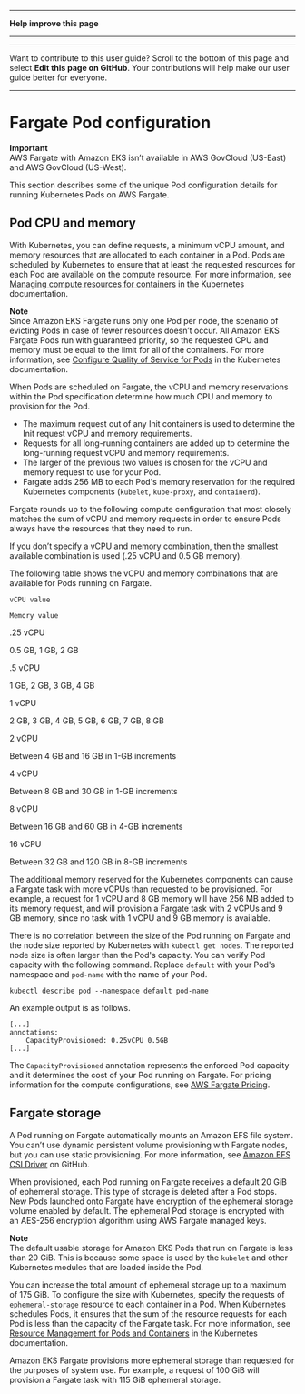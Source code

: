 --------

 **Help improve this page** 

--------

--------

Want to contribute to this user guide? Scroll to the bottom of this page and select **Edit this page on GitHub**\. Your contributions will help make our user guide better for everyone\.

--------

# Fargate Pod configuration<a name="fargate-pod-configuration"></a>

**Important**  
 AWS Fargate with Amazon EKS isn’t available in AWS GovCloud \(US\-East\) and AWS GovCloud \(US\-West\)\.

This section describes some of the unique Pod configuration details for running Kubernetes Pods on AWS Fargate\.

## Pod CPU and memory<a name="fargate-cpu-and-memory"></a>

With Kubernetes, you can define requests, a minimum vCPU amount, and memory resources that are allocated to each container in a Pod\. Pods are scheduled by Kubernetes to ensure that at least the requested resources for each Pod are available on the compute resource\. For more information, see [Managing compute resources for containers](https://kubernetes.io/docs/concepts/configuration/manage-compute-resources-container/) in the Kubernetes documentation\.

**Note**  
Since Amazon EKS Fargate runs only one Pod per node, the scenario of evicting Pods in case of fewer resources doesn’t occur\. All Amazon EKS Fargate Pods run with guaranteed priority, so the requested CPU and memory must be equal to the limit for all of the containers\. For more information, see [Configure Quality of Service for Pods](https://kubernetes.io/docs/tasks/configure-pod-container/quality-service-pod/) in the Kubernetes documentation\.

When Pods are scheduled on Fargate, the vCPU and memory reservations within the Pod specification determine how much CPU and memory to provision for the Pod\.
+ The maximum request out of any Init containers is used to determine the Init request vCPU and memory requirements\.
+ Requests for all long\-running containers are added up to determine the long\-running request vCPU and memory requirements\.
+ The larger of the previous two values is chosen for the vCPU and memory request to use for your Pod\.
+ Fargate adds 256 MB to each Pod's memory reservation for the required Kubernetes components \(`kubelet`, `kube-proxy`, and `containerd`\)\.

Fargate rounds up to the following compute configuration that most closely matches the sum of vCPU and memory requests in order to ensure Pods always have the resources that they need to run\.

If you don’t specify a vCPU and memory combination, then the smallest available combination is used \(\.25 vCPU and 0\.5 GB memory\)\.

The following table shows the vCPU and memory combinations that are available for Pods running on Fargate\.

```
vCPU value
```

```
Memory value
```

\.25 vCPU

0\.5 GB, 1 GB, 2 GB

\.5 vCPU

1 GB, 2 GB, 3 GB, 4 GB

1 vCPU

2 GB, 3 GB, 4 GB, 5 GB, 6 GB, 7 GB, 8 GB

2 vCPU

Between 4 GB and 16 GB in 1\-GB increments

4 vCPU

Between 8 GB and 30 GB in 1\-GB increments

8 vCPU

Between 16 GB and 60 GB in 4\-GB increments

16 vCPU

Between 32 GB and 120 GB in 8\-GB increments

The additional memory reserved for the Kubernetes components can cause a Fargate task with more vCPUs than requested to be provisioned\. For example, a request for 1 vCPU and 8 GB memory will have 256 MB added to its memory request, and will provision a Fargate task with 2 vCPUs and 9 GB memory, since no task with 1 vCPU and 9 GB memory is available\.

There is no correlation between the size of the Pod running on Fargate and the node size reported by Kubernetes with `kubectl get nodes`\. The reported node size is often larger than the Pod's capacity\. You can verify Pod capacity with the following command\. Replace ` default ` with your Pod's namespace and ` pod-name ` with the name of your Pod\.

```
kubectl describe pod --namespace default pod-name
```

An example output is as follows\.

```
[...]
annotations:
    CapacityProvisioned: 0.25vCPU 0.5GB
[...]
```

The `CapacityProvisioned` annotation represents the enforced Pod capacity and it determines the cost of your Pod running on Fargate\. For pricing information for the compute configurations, see [AWS Fargate Pricing](https://aws.amazon.com/fargate/pricing/)\.

## Fargate storage<a name="fargate-storage"></a>

A Pod running on Fargate automatically mounts an Amazon EFS file system\. You can’t use dynamic persistent volume provisioning with Fargate nodes, but you can use static provisioning\. For more information, see [Amazon EFS CSI Driver](https://github.com/kubernetes-sigs/aws-efs-csi-driver/blob/master/docs/README.md) on GitHub\.

When provisioned, each Pod running on Fargate receives a default 20 GiB of ephemeral storage\. This type of storage is deleted after a Pod stops\. New Pods launched onto Fargate have encryption of the ephemeral storage volume enabled by default\. The ephemeral Pod storage is encrypted with an AES\-256 encryption algorithm using AWS Fargate managed keys\.

**Note**  
The default usable storage for Amazon EKS Pods that run on Fargate is less than 20 GiB\. This is because some space is used by the `kubelet` and other Kubernetes modules that are loaded inside the Pod\.

You can increase the total amount of ephemeral storage up to a maximum of 175 GiB\. To configure the size with Kubernetes, specify the requests of `ephemeral-storage` resource to each container in a Pod\. When Kubernetes schedules Pods, it ensures that the sum of the resource requests for each Pod is less than the capacity of the Fargate task\. For more information, see [Resource Management for Pods and Containers](https://kubernetes.io/docs/concepts/configuration/manage-compute-resources-container/) in the Kubernetes documentation\.

Amazon EKS Fargate provisions more ephemeral storage than requested for the purposes of system use\. For example, a request of 100 GiB will provision a Fargate task with 115 GiB ephemeral storage\.